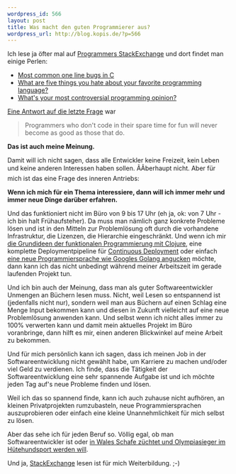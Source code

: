 ```yaml
--- 
wordpress_id: 566
layout: post
title: Was macht den guten Programmierer aus?
wordpress_url: http://blog.kopis.de/?p=566
---
```

Ich lese ja öfter mal auf <a href="http://programmers.stackexchange.com">Programmers StackExchange</a> und dort findet man einige Perlen:

  * <a href="http://programmers.stackexchange.com/questions/62302/most-common-one-line-bugs-in-c">Most common one line bugs in C</a>
  * <a href="http://stackoverflow.com/questions/282329/what-are-five-things-you-hate-about-your-favorite-language">What are five things you hate about your favorite programming language?</a>
  * <a href="http://programmers.stackexchange.com/questions/31104/whats-your-most-controversial-programming-opinion">What's your most controversial programming opinion?</a>

<a href="http://programmers.stackexchange.com/questions/31104/whats-your-most-controversial-programming-opinion/31188#31188">Eine Antwort auf die letzte Frage</a> war

> Programmers who don't code in their spare time for fun will never
> become as good as those that do.

**Das ist auch meine Meinung.**

Damit will ich nicht sagen, dass alle Entwickler keine Freizeit, kein Leben und keine anderen Interessen haben sollen. ÃÂberhaupt nicht. Aber für mich ist das eine Frage des inneren Antriebs:

**Wenn ich mich für ein Thema interessiere, dann will ich immer mehr und immer neue Dinge darüber erfahren.**

Und das funktioniert nicht im Büro von 9 bis 17 Uhr (eh ja, ok: von 7 Uhr - ich bin halt Frühaufsteher). Da muss man nämlich ganz konkrete Probleme lösen und ist in den Mitteln zur Problemlösung oft durch die vorhandene Infrastruktur, die Lizenzen, die Hierarchie eingeschränkt. Und wenn ich mir <a href="http://blog.kopis.de/?s=clojure">die Grundideen der funktionalen Programmierung mit Clojure</a>, eine komplette Deploymentpipeline für <a href="http://www.amazon.com/Continuous-Delivery-Deployment-Automation-Addison-Wesley/dp/0321601912?kopisde-21">Continuous Deployment</a> oder einfach <a href="http://blog.kopis.de/2010/03/05/learning-golang-1-oder-wie-sortiere-ich-eine-map/">eine neue Programmiersprache wie Googles Golang angucken</a> möchte, dann kann ich das nicht unbedingt während meiner Arbeitszeit im gerade laufenden Projekt tun.

Und ich bin auch der Meinung, dass man als guter Softwareentwickler Unmengen an Büchern lesen muss. Nicht, weil Lesen so entspannend ist (jedenfalls nicht nur), sondern weil man aus Büchern auf einen Schlag eine Menge Input bekommen kann und diesen in Zukunft vielleicht auf eine neue Problemlösung anwenden kann. Und selbst wenn ich nicht alles immer zu 100% verwerten kann und damit mein aktuelles Projekt im Büro voranbringe, dann hilft es mir, einen anderen Blickwinkel auf meine Arbeit zu bekommen.

Und für mich persönlich kann ich sagen, dass ich meinen Job in der Softwareentwicklung nicht gewählt habe, um Karriere zu machen und/oder viel Geld zu verdienen. Ich finde, dass die Tätigkeit der Softwareentwicklung eine sehr spannende Aufgabe ist und ich möchte jeden Tag auf's neue Probleme finden und lösen.

Weil ich das so spannend finde, kann ich auch zuhause nicht aufhören, an kleinen Privatprojekten rumzubasteln, neue Programmiersprachen auszuprobieren oder einfach eine kleine Unannehmlichkeit für mich selbst zu lösen.

Aber das sehe ich für jeden Beruf so. Völlig egal, ob man Softwareentwickler ist oder <a href="http://www.welshnationalsheepdogtrials.org.uk/">in Wales Schafe züchtet und Olympiasieger im Hütehundsport werden will</a>.

Und ja, <a href="http://StackExchange.com">StackExchange</a> lesen ist für mich Weiterbildung. ;-)
